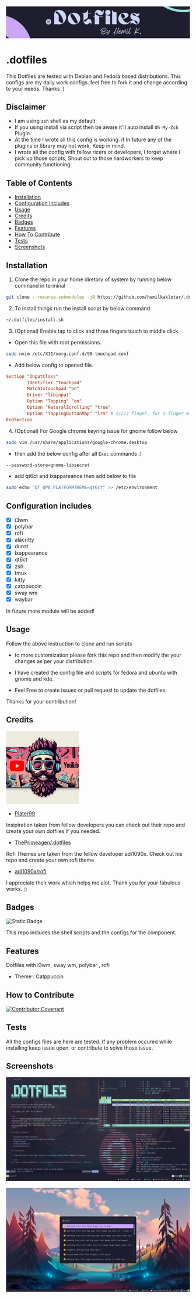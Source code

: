 <img src="assets/images/dotfiles_banner.png" alt="dotfiles banner"  /><bt /> 
# .dotfiles

This Dotfiles are tested with Debian and Fedora based distributions.
This configs are my daily work configs. feel free to fork it and change according to your needs.
Thanks :)

## Disclaimer

- I am using `zsh` shell as my default
- If you using install via script then be aware it'll auto install `Oh-My-Zsh` Plugin.
- At the time I wrote all this config is working. if In future any of the plugins or library may not work, Keep in mind.
- I wrote all the config with fellow ricers or developers, I forget where I pick up those scripts, Shout out to those hardworkers to keep community functioning.

## Table of Contents

- [Installation](#installation)
- [Configuration Includes](#configuration-includes)
- [Usage](#usage)
- [Credits](#credits)
- [Badges](#badges)
- [Features](#features)
- [How To Contribute](#how-to-contribute)
- [Tests](#tests)
- [Screenshots](#screenshots)

## Installation

1. Clone the repo in your home diretory of system by running below command in terminal

```bash
git clone --recurse-submodules -j8 https://github.com/hemilkaklotar/.dotfiles.git ~/.dotfiles
```

2. To install things run the install script by below command

```bash
~/.dotfiles/install.sh
```


3. (Optional) Enable tap to click and three fingers touch to middle click

- Open this file with root permissions.

```bash
sudo nvim /etc/X11/xorg.conf.d/90-touchpad.conf
```

- Add below config to opened file.

```conf
Section "InputClass"
        Identifier "touchpad"
        MatchIsTouchpad "on"
        Driver "libinput"
        Option "Tapping" "on"
        Option "NaturalScrolling" "true"
        Option "TappingButtonMap" "lrm" # 2/2/3 finger, for 3-finger middle lrm
EndSection
```

4. (Optional) For Google chrome keyring issue for gnome follow below

```bash
sudo vim /usr/share/applications/google-chrome.desktop
```

- then add the below config after all `Exec` commands :)


```bash
--password-store=gnome-libsecret
``` 

- add qt6ct and lxappareance then add below to file

```bash
sudo echo "QT_QPA_PLATFORMTHEME=qt6ct" >> /etc/environment
```

## Configuration includes

- [x] i3wm
- [x] polybar
- [x] rofi
- [x] alacritty
- [x] dunst
- [x] lxappearance
- [x] qt6ct
- [x] zsh
- [x] tmux
- [x] kitty
- [x] catppuccin
- [x] sway wm
- [x] waybar

In future more module will be added!

## Usage

Follow the above instruction to clone and run scripts

- to more customization please fork this repo and then modify the your changes as per your distribution.

- I have created the config file and scripts for fedora and ubuntu with gnome and kde.

- Feel Free to create issues or pull request to update the dotfiles.

Thanks for your contribution!

## Credits

<!-- ![.dotfiles](assets/images/the_person.jpg) -->
<img src="assets/images/the_person.jpg" alt=".dotfiles" width="200"/>

- [Plater99](https://github.com/plater99)

Insipiration taken from fellow developers
you can check out their repo and create your own dotfiles if you needed.

- [ThePrimeagen/.dotfiles](https://github.com/ThePrimeagen/.dotfiles.git)

Rofi Themes are taken from the fellow developer adi1090x.
Check out his repo and create your own rofi theme.

- [adi1090x/rofi](https://github.com/adi1090x/rofi)

I appreciate their work which helps me alot. Thank you for your fabulous works..:)

## Badges

![Static Badge](https://img.shields.io/badge/100%25-Shell-blue)

This repo includes the shell scripts and the configs for the component.

## Features

Dotfiles with i3wm, sway wm, polybar , rofi

- Theme : Catppuccin

## How to Contribute

[![Contributor Covenant](https://img.shields.io/badge/Contributor%20Covenant-2.1-4baaaa.svg)](CODE_OF_CONDUCT.md)

## Tests

All the configs files are here are tested.
If any problem occured while installing keep issue open. or contribute to solve those issue.

## Screenshots

<pre>
<img src="assets/images/i3wm_Polybar_setup.png" alt="i3wm setup"  /> <img src="assets/images/AppLauncher.png" alt="i3wm Applauncher Rofi" /> <br />
<img src="assets/images/Lockscreen.png" alt="i3wm Lockscreen Rofi" /> <img src="assets/images/Screenshot.png" alt="i3wm screenshot rofi" />
</pre>